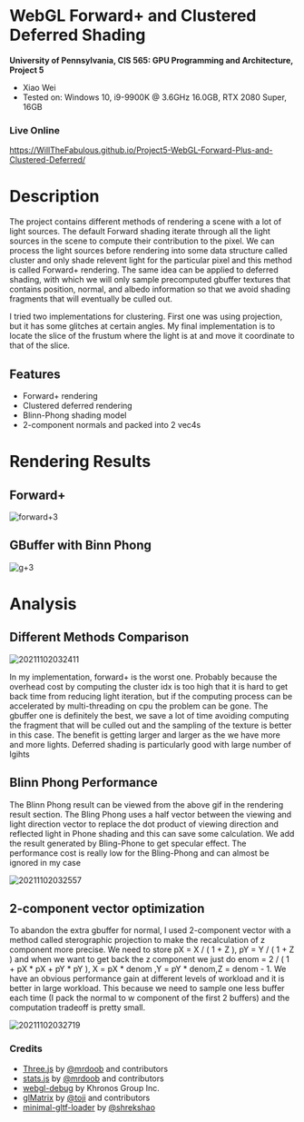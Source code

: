 WebGL Forward+ and Clustered Deferred Shading
======================

**University of Pennsylvania, CIS 565: GPU Programming and Architecture, Project 5**

* Xiao Wei
* Tested on: Windows 10, i9-9900K @ 3.6GHz 16.0GB, RTX 2080 Super, 16GB

### Live Online

https://WillTheFabulous.github.io/Project5-WebGL-Forward-Plus-and-Clustered-Deferred/


Description
======================
The project contains different methods of rendering a scene with a lot of light sources. The default Forward shading iterate through all the light sources in the scene to compute their contribution to the pixel. We can process the light sources before rendering into some data structure called cluster and only shade relevent light for the particular pixel and this method is called Forward+ rendering. The same idea can be applied to deferred shading, with which we will only sample precomputed gbuffer textures that contains position, normal, and albedo information so that we avoid shading fragments that will eventually be culled out.

I tried two implementations for clustering. First one was using projection, but it has some glitches at certain angles. My final implementation is to locate the slice of the frustum where the light is at and move it coordinate to that of the slice.

## Features
* Forward+ rendering
* Clustered deferred rendering
* Blinn-Phong shading model
* 2-component normals and packed into 2 vec4s

Rendering Results
======================
## Forward+ 

![forward+3](https://user-images.githubusercontent.com/66859615/139780333-8e03fc07-c7a6-4983-95e1-3611874e3fc1.gif)

## GBuffer with Binn Phong
![g+3](https://user-images.githubusercontent.com/66859615/139780336-dec4d5cc-c2bd-454a-b48f-6de5d9751d46.gif)


Analysis
======================

## Different Methods Comparison

![20211102032411](https://user-images.githubusercontent.com/66859615/139782443-b5e4adab-52a5-4110-9763-ebc18b15e094.jpg)

In my implementation, forward+ is the worst one. Probably because the overhead cost by computing the cluster idx is too high that it is hard to get back time from reducing light iteration, but if the computing process can be accelerated by multi-threading on cpu the problem can be gone. The gbuffer one is definitely the best, we save a lot of time avoiding computing the fragment that will be culled out and the sampling of the texture is better in this case. The benefit is getting larger and larger as the we have more and more lights. Deferred shading is particularly good with large number of lgihts

## Blinn Phong Performance

The Blinn Phong result can be viewed from the above gif in the rendering result section. The Bling Phong uses a half vector between the viewing and light direction vector to replace the dot product of viewing direction and reflected light in Phone shading and this can save some calculation. We add the result generated by Bling-Phone to get specular effect. The performance cost is really low for the Bling-Phong and can almost be ignored in my case


![20211102032557](https://user-images.githubusercontent.com/66859615/139782859-aa4257c6-0658-4698-b3d2-a0858b6019b1.jpg)


## 2-component vector optimization
 To abandon the extra gbuffer for normal, I used 2-component vector with a method called sterographic projection to make the recalculation of z component more precise. We need to store pX = X / ( 1 + Z ), pY = Y / ( 1 + Z ) and when we want to get back the z component we just do  enom = 2 / ( 1 + pX * pX + pY * pY ), X = pX * denom ,Y = pY * denom,Z = denom - 1. We have an obvious performance gain at different levels of workload and it is better in large workload. This because we need to sample one less buffer each time (I pack the normal to w component of the first 2 buffers) and the computation tradeoff is pretty small.

![20211102032719](https://user-images.githubusercontent.com/66859615/139783636-da927f03-87d1-49a0-887c-b09319111ff2.jpg)



### Credits

* [Three.js](https://github.com/mrdoob/three.js) by [@mrdoob](https://github.com/mrdoob) and contributors
* [stats.js](https://github.com/mrdoob/stats.js) by [@mrdoob](https://github.com/mrdoob) and contributors
* [webgl-debug](https://github.com/KhronosGroup/WebGLDeveloperTools) by Khronos Group Inc.
* [glMatrix](https://github.com/toji/gl-matrix) by [@toji](https://github.com/toji) and contributors
* [minimal-gltf-loader](https://github.com/shrekshao/minimal-gltf-loader) by [@shrekshao](https://github.com/shrekshao)

